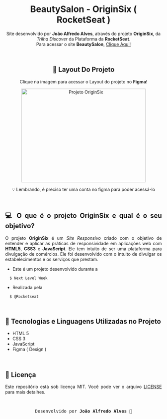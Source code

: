 <h1 align="center">BeautySalon - OriginSix ( RocketSeat )</h1>

<div align="center">
  <p>
    Site desenvolvido por <strong>João Alfredo Alves</strong>, através do projeto <strong>OriginSix</strong>, da <i>Trilha Discover</i> da Plataforma da <strong>RocketSeat</strong>. <br> Para acessar o site <strong>BeautySalon</strong>, <a href="https://joaoalfredoalves.github.io/beautysalon/" target="_blank">Clique Aqui!</a>
  </p>
</div>

&nbsp;

<div align="center">
  <h2>🔖 Layout Do Projeto</h2>
  <p>Clique na imagem para acessar o Layout do projeto no <strong>Figma</strong>!</p>
  <a href="https://www.figma.com/file/5mhl91q2bfVwTtzkKPHveM/Origin-Six-(Community)?node-id=0%3A1" display="block">
    <img src="https://camo.githubusercontent.com/e8439d5af13403e231172f45e08d2738bb858f964a10954c73a3ad5c92067039/68747470733a2f2f696b2e696d6167656b69742e696f2f61746e796f7a627839762f696d6167656d335f654d4d6679396a68702e6a7067" alt="Projeto OriginSix" style= "width: 400px; height: 300px"/>
  </a>
  <p>💡 Lembrando, é preciso ter uma conta no figma para poder acessá-lo</p>
</div>
  
&nbsp;
  
<div align="justify">

## 💻 O que é o projeto OriginSix e qual é o seu objetivo?

O projeto **OriginSix** é um *Site Responsivo* criado com o objetivo de entender e aplicar as práticas de responsividade em aplicações web com **HTML5**, **CSS3** e **JavaScript**. 
Ele tem intuito de ser uma plataforma para divulgação de comércios. Ele foi desenvolvido com o intuito de divulgar os estabelecimentos e os serviços que prestam.

- Este é um projeto desenvolvido durante a
```
  $ Next Level Week
```
  
- Realizada pela
```
  $ @Rocketseat
```
  
&nbsp;

## 🚀 Tecnologias e Linguagens Utilizadas no Projeto

- HTML 5
- CSS 3
- JavaScript
- Figma ( Design )

&nbsp;
  
## 📜 Licença
  
Este repositório está sob licença MIT. Você pode ver o arquivo <a href="https://github.com/felipecastrosales/Happy/blob/master/LICENSE" rel="nofollow">LICENSE</a> para mais detalhes.

&nbsp;
  
  <div align="center">
    <pre>Desenvolvido por <strong>João Alfredo Alves</strong> 🚀</pre>
  </div>
  
</div>
